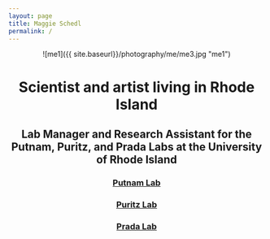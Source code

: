 ```yaml
---
layout: page
title: Maggie Schedl
permalink: /
---
```

<center>![me1]({{ site.baseurl}}/photography/me/me3.jpg "me1")<center>

# <center>Scientist and artist living in Rhode Island<center>
## <center>Lab Manager and Research Assistant for the Putnam, Puritz, and Prada Labs at the University of Rhode Island<center>

### <center>[Putnam Lab](http://putnamlab.com/)<center>
### <center>[Puritz Lab](http://www.marineevoeco.com/)<center>
### <center>[Prada Lab](https://www.carlosprada.org/)<center>
